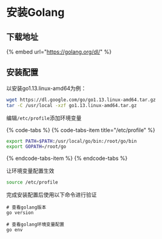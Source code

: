 # 安装Golang

## 下载地址

{% embed url="https://golang.org/dl/" %}

## 安装配置

以安装go1.13.linux-amd64为例：

```bash
wget https://dl.google.com/go/go1.13.linux-amd64.tar.gz
tar -C /usr/local -xzf go1.13.linux-amd64.tar.gz
```

编辑`/etc/profile`添加环境变量

{% code-tabs %}
{% code-tabs-item title="/etc/profile" %}
```bash
export PATH=$PATH:/usr/local/go/bin:/root/go/bin
export GOPATH=/root/go
```
{% endcode-tabs-item %}
{% endcode-tabs %}

让环境变量配置生效

```bash
source /etc/profile
```

完成安装配置后使用以下命令进行验证

```text
# 查看golang版本
go version

# 查看golang环境变量配置
go env
```




